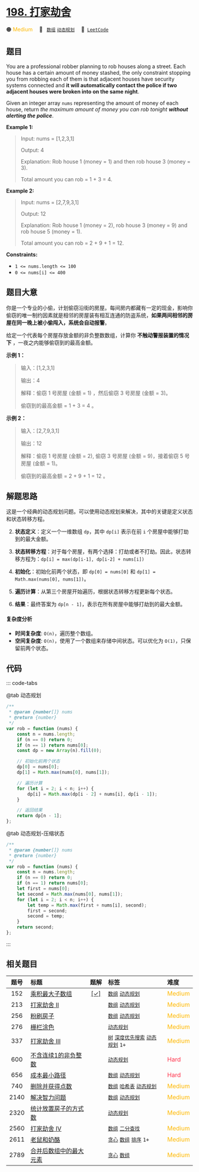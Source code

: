 # [198. 打家劫舍](https://leetcode.com/problems/house-robber)

🟠 <font color=#ffb800>Medium</font>&emsp; 🔖&ensp; [`数组`](/outline/tag/array.md) [`动态规划`](/outline/tag/dynamic-programming.md)&emsp; 🔗&ensp;[`LeetCode`](https://leetcode.com/problems/house-robber)

## 题目

You are a professional robber planning to rob houses along a street. Each
house has a certain amount of money stashed, the only constraint stopping you
from robbing each of them is that adjacent houses have security systems
connected and **it will automatically contact the police if two adjacent
houses were broken into on the same night**.

Given an integer array `nums` representing the amount of money of each house,
return _the maximum amount of money you can rob tonight **without alerting the
police**_.

**Example 1:**

> Input: nums = [1,2,3,1]
>
> Output: 4
>
> Explanation: Rob house 1 (money = 1) and then rob house 3 (money = 3).
>
> Total amount you can rob = 1 + 3 = 4.

**Example 2:**

> Input: nums = [2,7,9,3,1]
>
> Output: 12
>
> Explanation: Rob house 1 (money = 2), rob house 3 (money = 9) and rob house 5 (money = 1).
>
> Total amount you can rob = 2 + 9 + 1 = 12.

**Constraints:**

- `1 <= nums.length <= 100`
- `0 <= nums[i] <= 400`

## 题目大意

你是一个专业的小偷，计划偷窃沿街的房屋。每间房内都藏有一定的现金，影响你偷窃的唯一制约因素就是相邻的房屋装有相互连通的防盗系统，**如果两间相邻的房屋在同一晚上被小偷闯入，系统会自动报警**。

给定一个代表每个房屋存放金额的非负整数数组，计算你 **不触动警报装置的情况下** ，一夜之内能够偷窃到的最高金额。

**示例 1：**

> 输入：[1,2,3,1]
>
> 输出：4
>
> 解释：偷窃 1 号房屋 (金额 = 1) ，然后偷窃 3 号房屋 (金额 = 3)。
>
> 偷窃到的最高金额 = 1 + 3 = 4 。

**示例 2：**

> 输入：[2,7,9,3,1]
>
> 输出：12
>
> 解释：偷窃 1 号房屋 (金额 = 2), 偷窃 3 号房屋 (金额 = 9)，接着偷窃 5 号房屋 (金额 = 1)。
>
> 偷窃到的最高金额 = 2 + 9 + 1 = 12 。

## 解题思路

这是一个经典的动态规划问题。可以使用动态规划来解决，其中的关键是定义状态和状态转移方程。

2. **状态定义**：定义一个一维数组 `dp`，其中 `dp[i]` 表示在前 `i` 个房屋中能够打劫到的最大金额。

3. **状态转移方程**：对于每个房屋，有两个选择：打劫或者不打劫。因此，状态转移方程为：`dp[i] = max(dp[i-1], dp[i-2] + nums[i])`

4. **初始化**：初始化前两个状态，即 `dp[0] = nums[0]` 和 `dp[1] = Math.max(nums[0], nums[1])`。

5. **遍历计算**：从第三个房屋开始遍历，根据状态转移方程更新每个状态。

6. **结果**：最终答案为 `dp[n - 1]`，表示在所有房屋中能够打劫到的最大金额。

#### 复杂度分析

- **时间复杂度**: `O(n)`，遍历整个数组。
- **空间复杂度**: `O(n)`，使用了一个数组来存储中间状态。可以优化为 `O(1)`，只保留前两个状态。

## 代码

::: code-tabs

@tab 动态规划

```javascript
/**
 * @param {number[]} nums
 * @return {number}
 */
var rob = function (nums) {
	const n = nums.length;
	if (n == 0) return 0;
	if (n == 1) return nums[0];
	const dp = new Array(n).fill(0);

	// 初始化前两个状态
	dp[0] = nums[0];
	dp[1] = Math.max(nums[0], nums[1]);

	// 遍历计算
	for (let i = 2; i < n; i++) {
		dp[i] = Math.max(dp[i - 2] + nums[i], dp[i - 1]);
	}

	// 返回结果
	return dp[n - 1];
};
```

@tab 动态规划-压缩状态

```javascript
/**
 * @param {number[]} nums
 * @return {number}
 */
var rob = function (nums) {
	const n = nums.length;
	if (n == 0) return 0;
	if (n == 1) return nums[0];
	let first = nums[0];
	let second = Math.max(nums[0], nums[1]);
	for (let i = 2; i < n; i++) {
		let temp = Math.max(first + nums[i], second);
		first = second;
		second = temp;
	}
	return second;
};
```

:::

## 相关题目

<!-- prettier-ignore -->
| 题号 | 标题 | 题解 | 标签 | 难度 |
| :------: | :------ | :------: | :------ | :------ |
| 152 | [乘积最大子数组](https://leetcode.com/problems/maximum-product-subarray) | [[✓]](/problem/0152) |  [`数组`](/outline/tag/array.md) [`动态规划`](/outline/tag/dynamic-programming.md) | <font color=#ffb800>Medium</font> |
| 213 | [打家劫舍 II](https://leetcode.com/problems/house-robber-ii) |  |  [`数组`](/outline/tag/array.md) [`动态规划`](/outline/tag/dynamic-programming.md) | <font color=#ffb800>Medium</font> |
| 256 | [粉刷房子](https://leetcode.com/problems/paint-house) |  |  [`数组`](/outline/tag/array.md) [`动态规划`](/outline/tag/dynamic-programming.md) | <font color=#ffb800>Medium</font> |
| 276 | [栅栏涂色](https://leetcode.com/problems/paint-fence) |  |  [`动态规划`](/outline/tag/dynamic-programming.md) | <font color=#ffb800>Medium</font> |
| 337 | [打家劫舍 III](https://leetcode.com/problems/house-robber-iii) |  |  [`树`](/outline/tag/tree.md) [`深度优先搜索`](/outline/tag/depth-first-search.md) [`动态规划`](/outline/tag/dynamic-programming.md) `1+` | <font color=#ffb800>Medium</font> |
| 600 | [不含连续1的非负整数](https://leetcode.com/problems/non-negative-integers-without-consecutive-ones) |  |  [`动态规划`](/outline/tag/dynamic-programming.md) | <font color=#ff334b>Hard</font> |
| 656 | [成本最小路径](https://leetcode.com/problems/coin-path) |  |  [`数组`](/outline/tag/array.md) [`动态规划`](/outline/tag/dynamic-programming.md) | <font color=#ff334b>Hard</font> |
| 740 | [删除并获得点数](https://leetcode.com/problems/delete-and-earn) |  |  [`数组`](/outline/tag/array.md) [`哈希表`](/outline/tag/hash-table.md) [`动态规划`](/outline/tag/dynamic-programming.md) | <font color=#ffb800>Medium</font> |
| 2140 | [解决智力问题](https://leetcode.com/problems/solving-questions-with-brainpower) |  |  [`数组`](/outline/tag/array.md) [`动态规划`](/outline/tag/dynamic-programming.md) | <font color=#ffb800>Medium</font> |
| 2320 | [统计放置房子的方式数](https://leetcode.com/problems/count-number-of-ways-to-place-houses) |  |  [`动态规划`](/outline/tag/dynamic-programming.md) | <font color=#ffb800>Medium</font> |
| 2560 | [打家劫舍 IV](https://leetcode.com/problems/house-robber-iv) |  |  [`数组`](/outline/tag/array.md) [`二分查找`](/outline/tag/binary-search.md) | <font color=#ffb800>Medium</font> |
| 2611 | [老鼠和奶酪](https://leetcode.com/problems/mice-and-cheese) |  |  [`贪心`](/outline/tag/greedy.md) [`数组`](/outline/tag/array.md) [`排序`](/outline/tag/sorting.md) `1+` | <font color=#ffb800>Medium</font> |
| 2789 | [合并后数组中的最大元素](https://leetcode.com/problems/largest-element-in-an-array-after-merge-operations) |  |  [`贪心`](/outline/tag/greedy.md) [`数组`](/outline/tag/array.md) | <font color=#ffb800>Medium</font> |

<style>
.blue {
    background-color: #096dd9;
    padding: 0.25rem 0.5rem;
    margin: 0;
    font-size: 0.85em;
    border-radius: 3px;
    color: white;
    font-weight: 500;
}
table th:first-of-type { width: 10%; }
table th:nth-of-type(2) { width: 35%; }
table th:nth-of-type(3) { width: 10%; }
table th:nth-of-type(4) { width: 35%; }
table th:nth-of-type(5) { width: 10%; }
</style>
